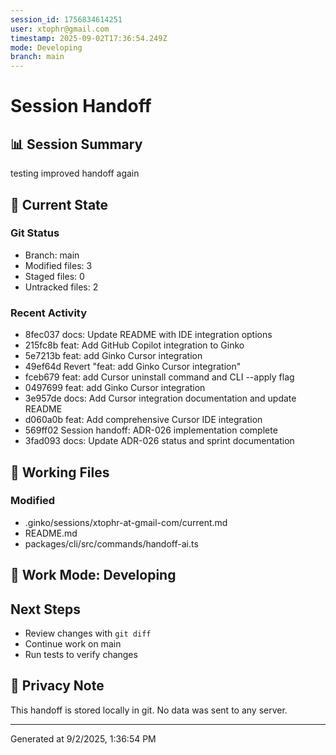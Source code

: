 ```yaml
---
session_id: 1756834614251
user: xtophr@gmail.com
timestamp: 2025-09-02T17:36:54.249Z
mode: Developing
branch: main
---
```


# Session Handoff

## 📊 Session Summary
testing improved handoff again

## 🔄 Current State

### Git Status
- Branch: main
- Modified files: 3
- Staged files: 0
- Untracked files: 2

### Recent Activity
- 8fec037 docs: Update README with IDE integration options
- 215fc8b feat: Add GitHub Copilot integration to Ginko
- 5e7213b feat: add Ginko Cursor integration
- 49ef64d Revert "feat: add Ginko Cursor integration"
- fceb679 feat: add Cursor uninstall command and CLI --apply flag
- 0497699 feat: add Ginko Cursor integration
- 3e957de docs: Add Cursor integration documentation and update README
- d060a0b feat: Add comprehensive Cursor IDE integration
- 569ff02 Session handoff: ADR-026 implementation complete
- 3fad093 docs: Update ADR-026 status and sprint documentation

## 📁 Working Files

### Modified
- .ginko/sessions/xtophr-at-gmail-com/current.md
- README.md
- packages/cli/src/commands/handoff-ai.ts

## 🎯 Work Mode: Developing

## Next Steps
- Review changes with `git diff`
- Continue work on main
- Run tests to verify changes

## 🔐 Privacy Note
This handoff is stored locally in git. No data was sent to any server.

---
Generated at 9/2/2025, 1:36:54 PM